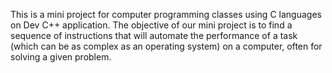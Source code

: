This is a mini project for computer programming classes using C languages on Dev C++ application. 
The objective of our mini project is to find a sequence of instructions that will automate the performance of a task (which can be as complex as an operating system) on a computer, often for solving a given problem.
